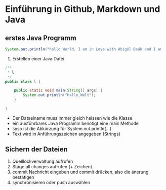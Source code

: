 # Einführung in Github, Markdown und Java
## erstes Java Programm
````Java
System.out.println("hello World, I am in Love with Abigél Deák and I am planning on asking her to marry me!:)");
````
1. Erstellen einer Java Datei
````Java
/**
 * l
 */
public class l {

    public static void main(String[] args) {
        System.out.println("Hallo_Welt");
    }

}
````
- Der Dataeiname muss immer gleich heissen wie die Klasse
- ein ausführbares Java Programm benötigt eine main Methode
- syso ist die Abkürzung für System.out.println(...)
- Text wird in Anführungszeichen angegeben (Strings)

## Sichern der Dateien
1. Quelllockverwaltung aufrufen
2. Stage all changes aufrufen (+ Zeichen) 
3. commit Nachricht eingeben und commit drücken, also die änerung bestätigen
4. synchronisieren oder push auswählen